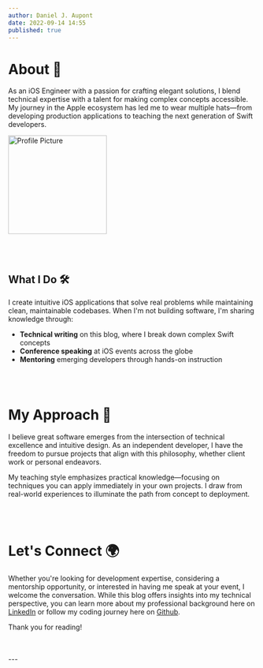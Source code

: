 ```yaml
---
author: Daniel J. Aupont
date: 2022-09-14 14:55
published: true
---
```


# About 👤

<p>As an iOS Engineer with a passion for crafting elegant solutions, I blend technical expertise with a talent for making complex concepts accessible. My journey in the Apple ecosystem has led me to wear multiple hats—from developing production applications to teaching the next generation of Swift developers.</p>

<p><img src="https://firebasestorage.googleapis.com/v0/b/by-rule-90fbd.appspot.com/o/swiftuiweekly%2FPFP.png?alt=media&token=555d869c-661d-414b-8584-f26560226c44" alt="Profile Picture" style="height: 200px;"/></p>
<br></br>

## What I Do 🛠️

<p>I create intuitive iOS applications that solve real problems while maintaining clean, maintainable codebases. When I'm not building software, I'm sharing knowledge through:

- **Technical writing** on this blog, where I break down complex Swift concepts
- **Conference speaking** at iOS events across the globe
- **Mentoring** emerging developers through hands-on instruction
</p>
<br></br>

# My Approach 🎯

<p>I believe great software emerges from the intersection of technical excellence and intuitive design. As an independent developer, I have the freedom to pursue projects that align with this philosophy, whether client work or personal endeavors.</p>

<p>My teaching style emphasizes practical knowledge—focusing on techniques you can apply immediately in your own projects. I draw from real-world experiences to illuminate the path from concept to deployment.</p>
<br></br>

# Let's Connect 🌍
<p>Whether you're looking for development expertise, considering a mentorship opportunity, or interested in having me speak at your event, I welcome the conversation. While this blog offers insights into my technical perspective, you can learn more about my professional background here on <a href="https://www.linkedin.com/in/daniel-j-a-094615205/">LinkedIn</a> or follow my coding journey here on <a href="https://github.com/startdevelopfin">Github</a>.</p>
                                
<p>Thank you for reading!</p>
<br></br>
---
